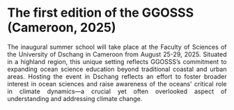 # The first edition of the GGOSSS (Cameroon, 2025)

<div align=justify>
  
The inaugural summer school will take place at the Faculty of Sciences of the University of Dschang in Cameroon from August 25-29, 2025. Situated in a highland region, this unique setting reflects GGOSSS’s commitment to expanding ocean science education beyond traditional coastal and urban areas. Hosting the event in Dschang reflects an effort to foster broader interest in ocean sciences and raise awareness of the oceans' critical role in climate dynamics—a crucial yet often overlooked aspect of understanding and addressing climate change.

</div>
